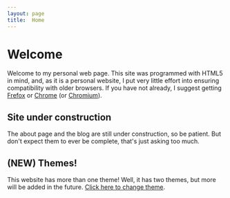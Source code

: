 ```yaml
---
layout: page
title:  Home
---
```


Welcome
=======

Welcome to my personal web page. This site was programmed with HTML5 in
mind, and, as it is a personal website, I put very little effort into
ensuring compatibility with older browsers. If you have not already, I
suggest getting [Frefox](https://www.mozilla.org/en-US/firefox/) or 
[Chrome](https://www.google.com/chrome) (or 
[Chromium](http://www.chromium.org/Home)).

Site under construction
-----------------------

The about page and the blog are still under construction, so be patient.
But don't expect them to ever be complete, that's just asking too much.

(NEW) Themes!
-------------

This website has more than one theme! Well, it has two themes, but more
will be added in the future. [Click here to change theme](/theme.html).
